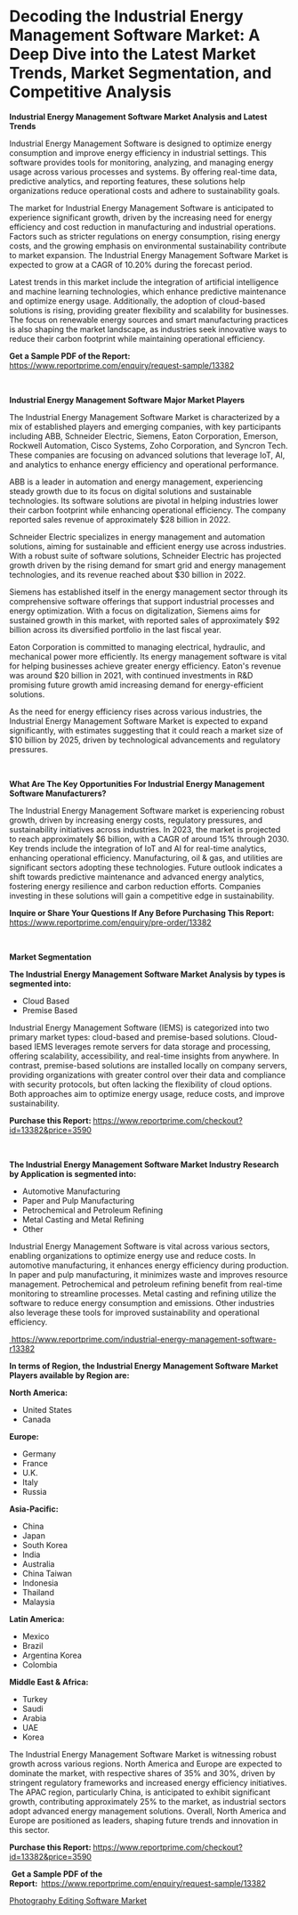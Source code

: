 <p><h1>Decoding the Industrial Energy Management Software Market: A Deep Dive into the Latest Market Trends, Market Segmentation, and Competitive Analysis</h1></p><p><strong>Industrial Energy Management Software Market Analysis and Latest Trends</strong></p>
<p><p>Industrial Energy Management Software is designed to optimize energy consumption and improve energy efficiency in industrial settings. This software provides tools for monitoring, analyzing, and managing energy usage across various processes and systems. By offering real-time data, predictive analytics, and reporting features, these solutions help organizations reduce operational costs and adhere to sustainability goals.</p><p>The market for Industrial Energy Management Software is anticipated to experience significant growth, driven by the increasing need for energy efficiency and cost reduction in manufacturing and industrial operations. Factors such as stricter regulations on energy consumption, rising energy costs, and the growing emphasis on environmental sustainability contribute to market expansion. The Industrial Energy Management Software Market is expected to grow at a CAGR of 10.20% during the forecast period.</p><p>Latest trends in this market include the integration of artificial intelligence and machine learning technologies, which enhance predictive maintenance and optimize energy usage. Additionally, the adoption of cloud-based solutions is rising, providing greater flexibility and scalability for businesses. The focus on renewable energy sources and smart manufacturing practices is also shaping the market landscape, as industries seek innovative ways to reduce their carbon footprint while maintaining operational efficiency.</p></p>
<p><strong>Get a Sample PDF of the Report:&nbsp;</strong> <a href="https://www.reportprime.com/enquiry/request-sample/13382?utm_campaign=2724&utm_medium=2&utm_source=Github&utm_content=ia&utm_term=20032025&utm_id=industrial-energy-management-software">https://www.reportprime.com/enquiry/request-sample/13382</a></p>
<p>&nbsp;</p>
<p><strong>Industrial Energy Management Software Major Market Players</strong></p>
<p><p>The Industrial Energy Management Software Market is characterized by a mix of established players and emerging companies, with key participants including ABB, Schneider Electric, Siemens, Eaton Corporation, Emerson, Rockwell Automation, Cisco Systems, Zoho Corporation, and Syncron Tech. These companies are focusing on advanced solutions that leverage IoT, AI, and analytics to enhance energy efficiency and operational performance.</p><p>ABB is a leader in automation and energy management, experiencing steady growth due to its focus on digital solutions and sustainable technologies. Its software solutions are pivotal in helping industries lower their carbon footprint while enhancing operational efficiency. The company reported sales revenue of approximately $28 billion in 2022.</p><p>Schneider Electric specializes in energy management and automation solutions, aiming for sustainable and efficient energy use across industries. With a robust suite of software solutions, Schneider Electric has projected growth driven by the rising demand for smart grid and energy management technologies, and its revenue reached about $30 billion in 2022.</p><p>Siemens has established itself in the energy management sector through its comprehensive software offerings that support industrial processes and energy optimization. With a focus on digitalization, Siemens aims for sustained growth in this market, with reported sales of approximately $92 billion across its diversified portfolio in the last fiscal year.</p><p>Eaton Corporation is committed to managing electrical, hydraulic, and mechanical power more efficiently. Its energy management software is vital for helping businesses achieve greater energy efficiency. Eaton's revenue was around $20 billion in 2021, with continued investments in R&D promising future growth amid increasing demand for energy-efficient solutions.</p><p>As the need for energy efficiency rises across various industries, the Industrial Energy Management Software Market is expected to expand significantly, with estimates suggesting that it could reach a market size of $10 billion by 2025, driven by technological advancements and regulatory pressures.</p></p>
<p>&nbsp;</p>
<p><strong>What Are The Key Opportunities For Industrial Energy Management Software Manufacturers?</strong></p>
<p><p>The Industrial Energy Management Software market is experiencing robust growth, driven by increasing energy costs, regulatory pressures, and sustainability initiatives across industries. In 2023, the market is projected to reach approximately $6 billion, with a CAGR of around 15% through 2030. Key trends include the integration of IoT and AI for real-time analytics, enhancing operational efficiency. Manufacturing, oil & gas, and utilities are significant sectors adopting these technologies. Future outlook indicates a shift towards predictive maintenance and advanced energy analytics, fostering energy resilience and carbon reduction efforts. Companies investing in these solutions will gain a competitive edge in sustainability.</p></p>
<p><strong>Inquire or Share Your Questions If Any Before Purchasing This Report:</strong> <a href="https://www.reportprime.com/enquiry/pre-order/13382?utm_campaign=2724&utm_medium=2&utm_source=Github&utm_content=ia&utm_term=20032025&utm_id=industrial-energy-management-software">https://www.reportprime.com/enquiry/pre-order/13382</a></p>
<p>&nbsp;</p>
<p><strong>Market Segmentation</strong></p>
<p><strong>The Industrial Energy Management Software Market Analysis by types is segmented into:</strong></p>
<p><ul><li>Cloud Based</li><li>Premise Based</li></ul></p>
<p><p>Industrial Energy Management Software (IEMS) is categorized into two primary market types: cloud-based and premise-based solutions. Cloud-based IEMS leverages remote servers for data storage and processing, offering scalability, accessibility, and real-time insights from anywhere. In contrast, premise-based solutions are installed locally on company servers, providing organizations with greater control over their data and compliance with security protocols, but often lacking the flexibility of cloud options. Both approaches aim to optimize energy usage, reduce costs, and improve sustainability.</p></p>
<p><strong>Purchase this Report:&nbsp;</strong><a href="https://www.reportprime.com/checkout?id=13382&price=3590&utm_campaign=2724&utm_medium=2&utm_source=Github&utm_content=ia&utm_term=20032025&utm_id=industrial-energy-management-software">https://www.reportprime.com/checkout?id=13382&price=3590</a></p>
<p>&nbsp;</p>
<p><strong>The Industrial Energy Management Software Market Industry Research by Application is segmented into:</strong></p>
<p><ul><li>Automotive Manufacturing</li><li>Paper and Pulp Manufacturing</li><li>Petrochemical and Petroleum Refining</li><li>Metal Casting and Metal Refining</li><li>Other</li></ul></p>
<p><p>Industrial Energy Management Software is vital across various sectors, enabling organizations to optimize energy use and reduce costs. In automotive manufacturing, it enhances energy efficiency during production. In paper and pulp manufacturing, it minimizes waste and improves resource management. Petrochemical and petroleum refining benefit from real-time monitoring to streamline processes. Metal casting and refining utilize the software to reduce energy consumption and emissions. Other industries also leverage these tools for improved sustainability and operational efficiency.</p></p>
<p><a href="https://www.reportprime.com/industrial-energy-management-software-r13382?utm_campaign=2724&utm_medium=2&utm_source=Github&utm_content=ia&utm_term=20032025&utm_id=industrial-energy-management-software">&nbsp;https://www.reportprime.com/industrial-energy-management-software-r13382</a></p>
<p><strong>In terms of Region, the Industrial Energy Management Software Market Players available by Region are:</strong></p>
<p>
    <p> <strong> North America: </strong>
        <ul>
            <li>United States</li>
            <li>Canada</li>
        </ul>
        </p> 
    <p> <strong> Europe: </strong>
        <ul>
            <li>Germany</li>
            <li>France</li>
            <li>U.K.</li>
            <li>Italy</li>
            <li>Russia</li>
        </ul>
        </p> 
    <p> <strong> Asia-Pacific: </strong>
        <ul>
            <li>China</li>
            <li>Japan</li>
            <li>South Korea</li>
            <li>India</li>
            <li>Australia</li>
            <li>China Taiwan</li>
            <li>Indonesia</li>
            <li>Thailand</li>
            <li>Malaysia</li>
        </ul>
        </p> 
    <p> <strong> Latin America: </strong>
        <ul>
            <li>Mexico</li>
            <li>Brazil</li>
            <li>Argentina Korea</li>
            <li>Colombia</li>
        </ul>
        </p> 
    <p> <strong> Middle East & Africa: </strong>
        <ul>
            <li>Turkey</li>
            <li>Saudi</li>
            <li>Arabia</li>
            <li>UAE</li>
            <li>Korea</li>
        </ul>
    </p>
    </p>
<p><p>The Industrial Energy Management Software Market is witnessing robust growth across various regions. North America and Europe are expected to dominate the market, with respective shares of 35% and 30%, driven by stringent regulatory frameworks and increased energy efficiency initiatives. The APAC region, particularly China, is anticipated to exhibit significant growth, contributing approximately 25% to the market, as industrial sectors adopt advanced energy management solutions. Overall, North America and Europe are positioned as leaders, shaping future trends and innovation in this sector.</p></p>
<p><strong>Purchase this Report: </strong><a href="https://www.reportprime.com/checkout?id=13382&price=3590&utm_campaign=2724&utm_medium=2&utm_source=Github&utm_content=ia&utm_term=20032025&utm_id=industrial-energy-management-software">https://www.reportprime.com/checkout?id=13382&price=3590</a></p>
<p>&nbsp;<strong>Get a Sample PDF of the Report:&nbsp;&nbsp;</strong><a href="https://www.reportprime.com/enquiry/request-sample/13382?utm_campaign=2724&utm_medium=2&utm_source=Github&utm_content=ia&utm_term=20032025&utm_id=industrial-energy-management-software">https://www.reportprime.com/enquiry/request-sample/13382</a></p>
<p><strong></strong></p>
<p><p><a href="https://github.com/waverlyam689/Market-Research-Report-List-1/blob/main/photography-editing-software-market.md?utm_campaign=2724&utm_medium=2&utm_source=Github&utm_content=ia&utm_term=20032025&utm_id=industrial-energy-management-software">Photography Editing Software Market</a></p></p>